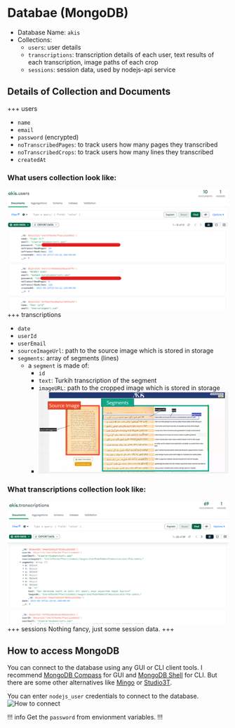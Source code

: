 # Databae (MongoDB)

- Database Name: `akis`
- Collections:
  - `users`: user details
  - `transcriptions`: transcription details of each user, text results of each transcription, image paths of each crop
  - `sessions`: session data, used by nodejs-api service

## Details of Collection and Documents

+++ users

- `name`
- `email`
- `password` (encrypted)
- `noTranscribedPages`: to track users how many pages they transcribed
- `noTranscribedCrops`: to track users how many lines they transcribed
- `createdAt`

### What users collection look like:

![users](/static/users.png)
+++ transcriptions

- `date`
- `userId`
- `userEmail`
- `sourceImageUrl`: path to the source image which is stored in storage
- `segments`: array of segments (lines)
  - a `segment` is made of:
    - `id`
    - `text`: Turkih transcription of the segment
    - `imageURL`: path to the cropped image which is stored in storage
    - ![transcriptions-detailed](/static/transcriptions-detailed.png)

### What transcriptions collection look like:

![transcriptions](/static/transcriptions.png)
+++ sessions
Nothing fancy, just some session data.
+++

## How to access MongoDB

You can connect to the database using any GUI or CLI client tools. I recommend [MongoDB Compass](https://www.mongodb.com/products/compass) for GUI and [MongoDB Shell](https://docs.mongodb.com/manual/mongo/) for CLI. But there are some other alternatives like [Mingo](https://mingo.io/) or [Studio3T](https://studio3t.com/).

You can enter `nodejs_user` credentials to connect to the database.
![How to connect](../static/mongo-how-to-connect.png)

!!! info
Get the `password` from envionment variables.
!!!
